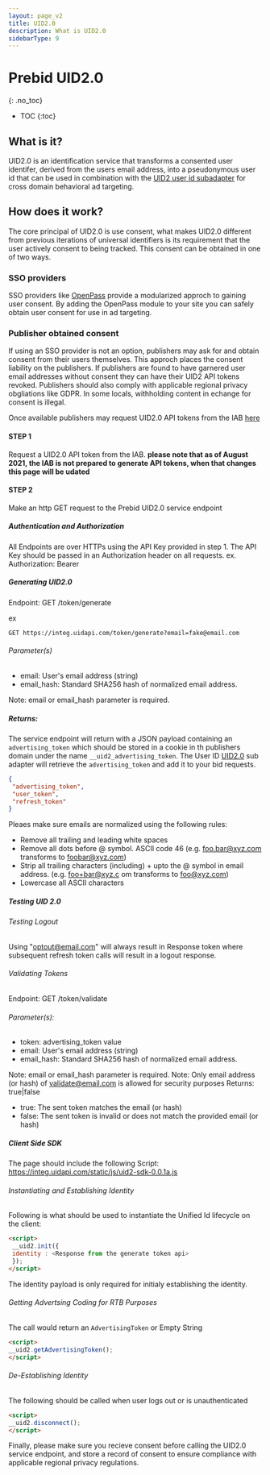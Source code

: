 ```yaml
---
layout: page_v2
title: UID2.0
description: What is UID2.0
sidebarType: 9
---
```


# Prebid UID2.0
{: .no_toc}

* TOC
{:toc}

## What is it?

UID2.0 is an identification service that transforms a consented user identifer, derived from the users email address, into a pseudonymous user id that can be used in combination with the [UID2 user id subadapter](https://docs.prebid.org/dev-docs/modules/userId.html#unified-id-20) for cross domain behavioral ad targeting. 


## How does it work?

The core principal of UID2.0 is use consent, what makes UID2.0 different from previous iterations of universal identifiers is its requirement that the user actively consent to being tracked.  This consent can be obtained in one of two ways. 

### SSO providers

SSO providers like [OpenPass](https://github.com/criteo/openpass/blob/main/README.md) provide a modularized approch to gaining user consent. By adding the OpenPass module to your site you can safely obtain user consent for use in ad targeting. 

### Publisher obtained consent

If using an SSO provider is not an option, publishers may ask for and obtain consent from their users themselves.  This approch places the consent liability on the publishers.  If publishers are found to have garnered user email addresses without consent they can have their UID2 API tokens revoked. Publishers should also comply with applicable regional privacy obgliations like GDPR. In some locals, withholding content in echange for consent is illegal.

Once available publishers may request UID2.0 API tokens from the IAB [here]()

#### STEP 1
 Request a UID2.0 API token from the IAB.  **please note that as of August 2021, the IAB is not prepared to generate API tokens, when that changes this page will be udated**

#### STEP 2
Make an http GET request to the Prebid UID2.0 service endpoint 

##### Authentication and Authorization 

All Endpoints are over HTTPs using the API Key provided in step 1. 
The API Key should be passed in an Authorization header on all requests. 
ex. Authorization: Bearer <your api key> 

##### Generating UID2.0

Endpoint: GET /token/generate 

ex
```
GET https://integ.uidapi.com/token/generate?email=fake@email.com
```
###### Parameter(s)

- email: User's email address (string) 
- email_hash: Standard SHA256 hash of normalized email address. 

Note: email or email_hash parameter is required.

##### Returns: 

The service endpoint will return with a JSON payload containing an `advertising_token` which should be stored in a cookie in th publishers domain under the name `__uid2_advertising_token`.  The User ID [UID2.0](https://docs.prebid.org/dev-docs/modules/userId.html#unified-id-20) sub adapter will retrieve the `advertising_token` and add it to your bid requests. 

```JSON
{ 
 "advertising_token", 
 "user_token", 
 "refresh_token" 
} 
```

Pleaes make sure emails are normalized using the following rules:

- Remove all trailing and leading white spaces 
- Remove all dots before @ symbol. ASCII code 46 (e.g. foo.bar@xyz.com transforms to foobar@xyz.com)
- Strip all trailing characters (including) + upto the @ symbol in email address. (e.g. foo+bar@xyz.c om transforms to foo@xyz.com) 
- Lowercase all ASCII characters 

##### Testing UID 2.0 

###### Testing Logout
Using "optout@email.com" will always result in Response token where subsequent refresh token calls will result in a logout response.

###### Validating Tokens 

Endpoint: GET /token/validate 

###### Parameter(s): 

- token: advertising_token value 
- email: User's email address (string) 
- email_hash: Standard SHA256 hash of normalized email address. 

Note: email or email_hash parameter is required. 
Note: Only email address (or hash) of validate@email.com is allowed for security purposes Returns: true|false 
- true: The sent token matches the email (or hash) 
- false: The sent token is invalid or does not match the provided email (or hash)

##### Client Side SDK 

The page should include the following Script: https://integ.uidapi.com/static/js/uid2-sdk-0.0.1a.js

###### Instantiating and Establishing Identity 

Following is what should be used to instantiate the Unified Id lifecycle on the client: 

```HTML
<script> 
 __uid2.init({ 
 identity : <Response from the generate token api> 
 }); 
</script>
``` 
The identity payload is only required for initialy establishing the identity. 

###### Getting Advertsing Coding for RTB Purposes 

The call would return an `AdvertisingToken` or Empty String 

```HTML
<script> 
__uid2.getAdvertisingToken(); 
</script> 
```

###### De-Establishing Identity 

The following should be called when user logs out or is unauthenticated 

```HTML
<script> 
__uid2.disconnect(); 
</script>
```

Finally, please make sure you recieve consent before calling the UID2.0 service endpoint, and store a record of consent to ensure compliance with applicable regional privacy regulations. 

